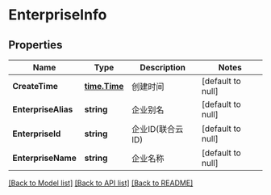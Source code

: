 # EnterpriseInfo

## Properties
Name | Type | Description | Notes
------------ | ------------- | ------------- | -------------
**CreateTime** | [**time.Time**](time.Time.md) | 创建时间 | [default to null]
**EnterpriseAlias** | **string** | 企业别名 | [default to null]
**EnterpriseId** | **string** | 企业ID(联合云ID) | [default to null]
**EnterpriseName** | **string** | 企业名称 | [default to null]

[[Back to Model list]](../README.md#documentation-for-models) [[Back to API list]](../README.md#documentation-for-api-endpoints) [[Back to README]](../README.md)


